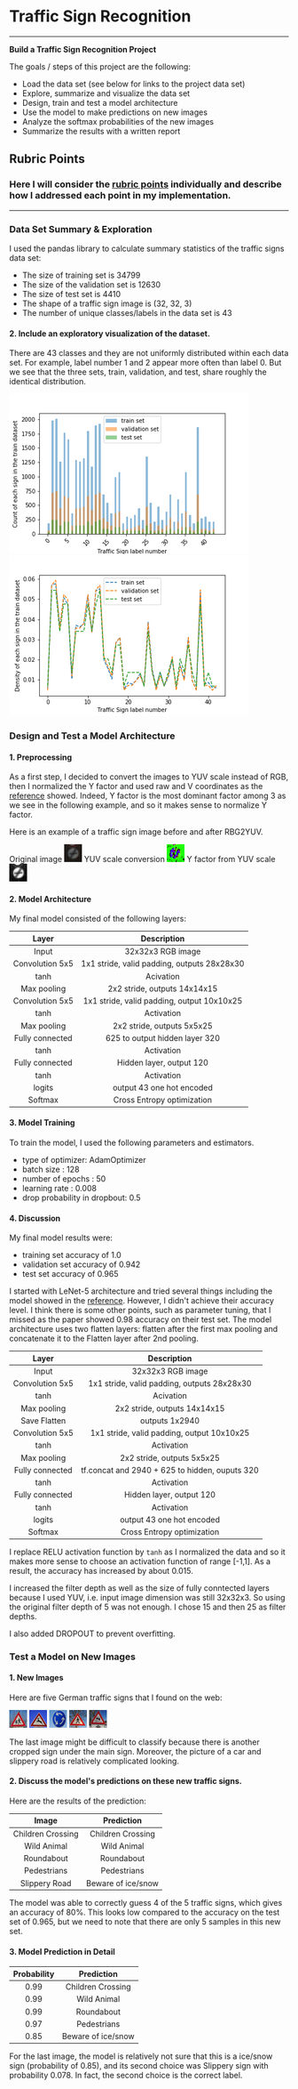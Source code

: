 # Traffic Sign Recognition


---

**Build a Traffic Sign Recognition Project**

The goals / steps of this project are the following:
 * Load the data set (see below for links to the project data set)
 * Explore, summarize and visualize the data set
 * Design, train and test a model architecture
 * Use the model to make predictions on new images
 * Analyze the softmax probabilities of the new images
 * Summarize the results with a written report


[//]: # (Image References)

[image1]: ./examples/no_processing.jpg "Visualization"
[image2]: ./examples/y_factor.jpg "Grayscaling"
[image3]: ./examples/rgb2yuv.jpg "RGB to YUV Conversion"
[image4]: ./examples/children_28.jpg "Traffic Sign 1"
[image5]: ./examples/animal_31.jpg "Traffic Sign 2"
[image6]: ./examples/roundabout_40.jpg "Traffic Sign 3"
[image7]: ./examples/Pedestrians_27.jpg "Traffic Sign 4"
[image8]: ./examples/slippery_23.jpg "Traffic Sign 5"
[image10]: ./Dataset_label_counts.png "Data set label counts"
[image11]: ./Dataset_label_density.png "Data set label distribution"

## Rubric Points
### Here I will consider the [rubric points](https://review.udacity.com/#!/rubrics/481/view) individually and describe how I addressed each point in my implementation.  

---
### Data Set Summary & Exploration

I used the pandas library to calculate summary statistics of the traffic
signs data set:

* The size of training set is 34799
* The size of the validation set is 12630
* The size of test set is 4410
* The shape of a traffic sign image is (32, 32, 3)
* The number of unique classes/labels in the data set is 43

#### 2. Include an exploratory visualization of the dataset.

There are 43 classes and they are not uniformly distributed within each data set. For example, label number 1 and 2 appear more often than label 0. But we see that the three sets, train, validation, and test, share roughly the identical distribution.

![alt text][image10]
![alt text][image11]

### Design and Test a Model Architecture

#### 1. Preprocessing

As a first step, I decided to convert the images to YUV scale instead of RGB, then I normalized the Y factor and used raw and V coordinates as the [reference](yann.lecun.com/exdb/publis/pdf/sermanet-ijcnn-11.pdf) showed. Indeed, Y factor is the most dominant factor among 3 as we see in the following example, and so it makes sense to normalize Y factor.

Here is an example of a traffic sign image before and after RBG2YUV.

Original image
![alt text][image1]
YUV scale conversion
![alt text][image3]
Y factor from YUV scale
![alt text][image2]


#### 2. Model Architecture 

My final model consisted of the following layers:

| Layer         		|     Description	        					| 
|:---------------------:|:---------------------------------------------:| 
| Input         		| 32x32x3 RGB image   							| 
| Convolution 5x5     	| 1x1 stride, valid padding, outputs 28x28x30 	|
| tanh  				| Acivation										|
| Max pooling	      	| 2x2 stride,  outputs 14x14x15				    |
| Convolution 5x5       | 1x1 stride, valid padding, output 10x10x25    |
| tanh           	    | Activation  									|
| Max pooling	      	| 2x2 stride,  outputs 5x5x25				    |
| Fully connected		| 625 to output hidden layer 320        		|	
| tanh           	    | Activation  									|
| Fully connected		| Hidden layer, output 120                      |
| tanh           	    | Activation  									|
| logits        		| output 43 one hot encoded                     |
| Softmax				| Cross Entropy optimization   					|


#### 3. Model Training 

To train the model, I used the following parameters and estimators.

 * type of optimizer: AdamOptimizer
 * batch size : 128
 * number of epochs : 50
 * learning rate : 0.008
 * drop probability in dropbout: 0.5 


#### 4. Discussion

My final model results were:
 * training set accuracy of 1.0
 * validation set accuracy of 0.942 
 * test set accuracy of 0.965

I started with LeNet-5 architecture and tried several things including the model showed in the [reference](yann.lecun.com/exdb/publis/pdf/sermanet-ijcnn-11.pdf). However, I didn't achieve their accuracy level. I think there is some other points, such as parameter tuning, that I missed as the paper showed 0.98 accuracy on their test set.
The model architecture uses two flatten layers: flatten after the first max pooling and concatenate it to the Flatten layer after 2nd pooling. 

| Layer         		|     Description	        					| 
|:---------------------:|:---------------------------------------------:| 
| Input         		| 32x32x3 RGB image   							| 
| Convolution 5x5     	| 1x1 stride, valid padding, outputs 28x28x30 	|
| tanh  				| Acivation										|
| Max pooling	      	| 2x2 stride,  outputs 14x14x15				    |
| Save Flatten 			| outputs 1x2940                                |
| Convolution 5x5       | 1x1 stride, valid padding, output 10x10x25    |
| tanh           	    | Activation  									|
| Max pooling	      	| 2x2 stride,  outputs 5x5x25				    |
| Fully connected		| tf.concat and 2940 + 625 to hidden, ouputs 320|
| tanh           	    | Activation  									|
| Fully connected		| Hidden layer, output 120                      |
| tanh           	    | Activation  									|
| logits        	    | output 43 one hot encoded                     |
| Softmax				| Cross Entropy optimization   					|

 
I replace RELU activation function by `tanh` as I normalized the data and so it makes more sense to choose an activation function of range [-1,1]. As a result, the accuracy has increased by about 0.015.

I increased the filter depth as well as the size of fully conntected layers because I used YUV, i.e. input image dimension was still 32x32x3. So using the original filter depth of 5 was not enough. I chose 15 and then 25 as filter depths.

I also added DROPOUT to prevent overfitting.

### Test a Model on New Images

#### 1. New Images
Here are five German traffic signs that I found on the web:

![alt text][image4] ![alt text][image5] ![alt text][image6] 
![alt text][image7] ![alt text][image8]

The last image might be difficult to classify because there is another cropped sign under the main sign. Moreover, the picture of a car and slippery road is relatively complicated looking.

#### 2. Discuss the model's predictions on these new traffic signs.

Here are the results of the prediction:

| Image			        |     Prediction	        					| 
|:---------------------:|:---------------------------------------------:| 
| Children Crossing  	| Children Crossing  							| 
| Wild Animal   		| Wild Animal									|
| Roundabout			| Roundabout									|
| Pedestrians     		| Pedestrians					 				|
| Slippery Road			| Beware of ice/snow   							|



The model was able to correctly guess 4 of the 5 traffic signs, which gives an accuracy of 80%. This looks low compared to the accuracy on the test set of 0.965, but we need to note that there are only 5 samples in this new set.

#### 3. Model Prediction in Detail


| Probability         	|     Prediction	        					| 
|:---------------------:|:---------------------------------------------:| 
| 0.99 				  	| Children Crossing  							| 
| 0.99          		| Wild Animal									|
| 0.99      			| Roundabout									|
| 0.97          		| Pedestrians					 				|
| 0.85      			| Beware of ice/snow   							|


For the last image, the model is relatively not sure that this is a ice/snow sign (probability of 0.85), and its second choice was Slippery sign with probability 0.078. In fact, the second choice is the correct label.


